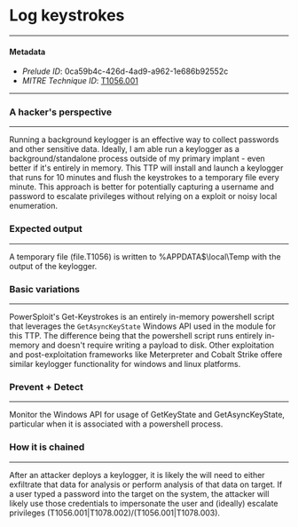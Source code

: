 
# Log keystrokes

---

#### Metadata

- *Prelude ID*: 0ca59b4c-426d-4ad9-a962-1e686b92552c
- *MITRE Technique ID*: [T1056.001](https://attack.mitre.org/techniques/T1056/001/)

---

### A hacker's perspective

---

Running a background keylogger is an effective way to collect passwords and other sensitive data. Ideally, I am able run a keylogger as a background/standalone process outside of my primary implant - even better if it's entirely in memory. This TTP will install and launch a keylogger that runs for 10 minutes and flush the keystrokes to a temporary file every minute. This approach is better for potentially capturing a username and password to escalate privileges without relying on a exploit or noisy local enumeration. 

### Expected output

---

A temporary file (file.T1056) is written to %APPDATA$\local\Temp with the output of the keylogger. 

### Basic variations

---

PowerSploit's Get-Keystrokes is an entirely in-memory powershell script that leverages the `GetAsyncKeyState` Windows API used in the module for this TTP. The difference being that the powershell script runs entirely in-memory and doesn't require writing a payload to disk. Other exploitation and post-exploitation frameworks like Meterpreter and Cobalt Strike offere similar keylogger functionality for windows and linux platforms. 

### Prevent + Detect

---

Monitor the Windows API for usage of GetKeyState and GetAsyncKeyState, particular when it is associated with a powershell process. 

### How it is chained

---

After an attacker deploys a keylogger, it is likely the will need to either exfiltrate that data for analysis or perform analysis of that data on target. If a user typed a password into the target on the system, the attacker will likely use those credentials to impersonate the user and (ideally) escalate privileges (T1056.001|T1078.002)/(T1056.001|T1078.003). 
